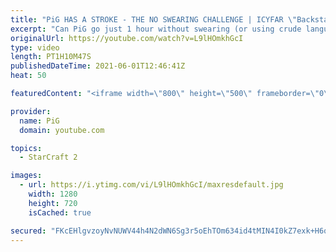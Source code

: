 ```yaml
---
title: "PiG HAS A STROKE - THE NO SWEARING CHALLENGE | ICYFAR \"Backstabs!\" Compilation"
excerpt: "Can PiG go just 1 hour without swearing (or using crude language or innuendos)? Seriously hilarious challenge for PiG only, because no one else relies so much on swearing and innuendos like he does! The penalty for each infraction was adding 150 seconds to the subathon timer.  0:00 Game 1 30:31 Game"
originalUrl: https://youtube.com/watch?v=L9lHOmkhGcI
type: video
length: PT1H10M47S
publishedDateTime: 2021-06-01T12:46:41Z
heat: 50

featuredContent: "<iframe width=\"800\" height=\"500\" frameborder=\"0\" src=\"https://www.youtube.com/embed/L9lHOmkhGcI\" allow=\"accelerometer; autoplay; encrypted-media; gyroscope; picture-in-picture\" allowfullscreen></iframe>"

provider:
  name: PiG
  domain: youtube.com

topics:
  - StarCraft 2

images:
  - url: https://i.ytimg.com/vi/L9lHOmkhGcI/maxresdefault.jpg
    width: 1280
    height: 720
    isCached: true

secured: "FKcEHlgvzoyNvNUWV44h4N2dWN6Sg3r5oEhTOm634id4tMIN4I0kZ7exk+H6qboGXZLMuJz4fxQChGobTc8brahdUponeaxyQqOAYWEzY2ERmShXmO8jjPEEznbNH2qt7Gu3pHG0uk4Aj2XT3r9DS+LV8JV2/BB8bwrJiyWvl8aS8KTF651s2+HKAfbD3OsDZ5Xi+jxD5gtJGyEeVBBsc/YbfQBkkJjx5PgemRSV4V45oM5BzHiy1k81BE53OKfCEFa84zGP4TpsRjwbEOMaiLKuldGoydUQxZ/IkopEWkHQoGSo/ft6xS8rXWw46wVvBkMug82jmNnpGWnmOkx3MTcTrQq1IQqGi1zBqoWsIzONSzYgLGIrLptqAZY/zCCNrwoxfIKClz4zr8vqsgXLVM8bmToGgyornt9vmYH54ns=;PHyZfkipS3a1Zm4V0nLiuQ=="
---
```



